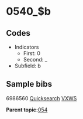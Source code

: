 # 0540\_$b

## Codes

-   Indicators
    -   First: 0
    -   Second: \_
-   Subfield: b

## Sample bibs

6986560 [Quicksearch](https://search.library.yale.edu/catalog/6986560) [VXWS](http://prodorbis.library.yale.edu:7014/vxws/GetHoldingsService?bibId=6986560)

**Parent topic:**[054](../../tags/054/054.md)


